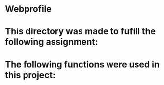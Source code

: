 # Webprofile

# This directory was made to fufill the following assignment:

# The following functions were used in this project:
